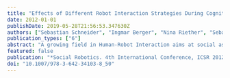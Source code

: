 ```yaml
---
title: "Effects of Different Robot Interaction Strategies During Cognitive Tasks"
date: 2012-01-01
publishDate: 2019-05-28T21:56:53.347630Z
authors: ["Sebastian Schneider", "Ingmar Berger", "Nina Riether", "Sebastian Wrede", "Britta Wrede"]
publication_types: ["6"]
abstract: "A growing field in Human-Robot Interaction aims at social assistance for users on specific tasks. These applications allow for insights regarding the acceptance of the robot’s presence and interaction-related performance effects. We present a scenario in which a socially assistive robot assists users on a cognitive task. Furthermore, we quantitatively evaluate the effects of two distinct interaction strategies on performance of the user and acceptance of the robot’s presence. In one strategy, the robot acts as a structuring guide and in the other, the robot tries to individually enhance the performance of the user. Results show that users benefit from a suited interaction strategy in terms of test performance and that the robot’s presence is regarded as acceptable and also desirable."
featured: false
publication: "*Social Robotics. 4th International Conference, ICSR 2012, Chengdu, China, October 29-31, 2012. Proceedings*"
doi: "10.1007/978-3-642-34103-8_50"
---
```


